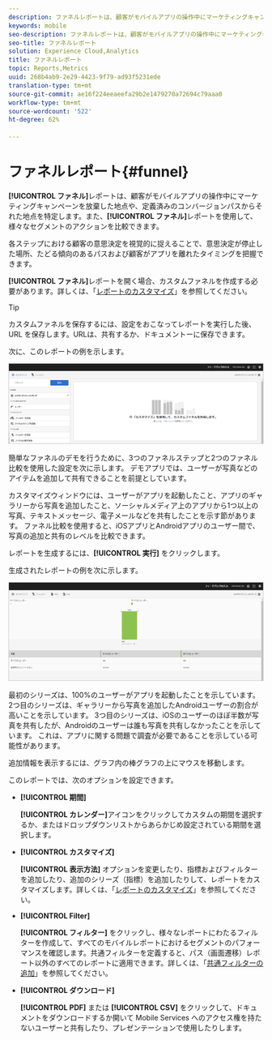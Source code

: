 ```yaml
---
description: ファネルレポートは、顧客がモバイルアプリの操作中にマーケティングキャンペーンを放棄した地点や、定義済みのコンバージョンパスからそれた地点を特定します。また、ファネルレポートを使用して、様々なセグメントのアクションを比較できます。
keywords: mobile
seo-description: ファネルレポートは、顧客がモバイルアプリの操作中にマーケティングキャンペーンを放棄した地点や、定義済みのコンバージョンパスからそれた地点を特定します。また、ファネルレポートを使用して、様々なセグメントのアクションを比較できます。
seo-title: ファネルレポート
solution: Experience Cloud,Analytics
title: ファネルレポート
topic: Reports,Metrics
uuid: 268b4ab9-2e29-4423-9f79-ad93f5231ede
translation-type: tm+mt
source-git-commit: ae16f224eeaeefa29b2e1479270a72694c79aaa0
workflow-type: tm+mt
source-wordcount: '522'
ht-degree: 62%

---
```



# ファネルレポート{#funnel}

**[!UICONTROL ファネル]**&#x200B;レポートは、顧客がモバイルアプリの操作中にマーケティングキャンペーンを放棄した地点や、定義済みのコンバージョンパスからそれた地点を特定します。また、**[!UICONTROL ファネル]**&#x200B;レポートを使用して、様々なセグメントのアクションを比較できます。

各ステップにおける顧客の意思決定を視覚的に捉えることで、意思決定が停止した場所、たどる傾向のあるパスおよび顧客がアプリを離れたタイミングを把握できます。

**[!UICONTROL ファネル]**&#x200B;レポートを開く場合、カスタムファネルを作成する必要があります。詳しくは、「[レポートのカスタマイズ](/help/using/usage/reports-customize/reports-customize.md)」を参照してください。

>[!TIP]
>
>カスタムファネルを保存するには、設定をおこなってレポートを実行した後、URL を保存します。URLは、共有するか、ドキュメントーに保存できます。

次に、このレポートの例を示します。

![](assets/funnel_create.png)

簡単なファネルのデモを行うために、3つのファネルステップと2つのファネル比較を使用した設定を次に示します。 デモアプリでは、ユーザーが写真などのアイテムを追加して共有できることを前提としています。

カスタマイズウィンドウには、ユーザーがアプリを起動したこと、アプリのギャラリーから写真を追加したこと、ソーシャルメディア上のアプリから1つ以上の写真、テキストメッセージ、電子メールなどを共有したことを示す節があります。 ファネル比較を使用すると、iOSアプリとAndroidアプリのユーザー間で、写真の追加と共有のレベルを比較できます。

レポートを生成するには、**[!UICONTROL 実行]** をクリックします。

生成されたレポートの例を次に示します。

![](assets/funnel.png)

最初のシリーズは、100%のユーザーがアプリを起動したことを示しています。 2つ目のシリーズは、ギャラリーから写真を追加したAndroidユーザーの割合が高いことを示しています。 3つ目のシリーズは、iOSのユーザーのほぼ半数が写真を共有したが、Androidのユーザーは誰も写真を共有しなかったことを示しています。 これは、アプリに関する問題で調査が必要であることを示している可能性があります。

追加情報を表示するには、グラフ内の棒グラフの上にマウスを移動します。

このレポートでは、次のオプションを設定できます。

* **[!UICONTROL 期間]**

   **[!UICONTROL カレンダー]**&#x200B;アイコンをクリックしてカスタムの期間を選択するか、またはドロップダウンリストからあらかじめ設定されている期間を選択します。
* **[!UICONTROL カスタマイズ]**

   **[!UICONTROL 表示方法]** オプションを変更したり、指標およびフィルターを追加したり、追加のシリーズ（指標）を追加したりして、レポートをカスタマイズします。詳しくは、「[レポートのカスタマイズ](/help/using/usage/reports-customize/reports-customize.md)」を参照してください。
* **[!UICONTROL Filter]**

   **[!UICONTROL フィルター]** をクリックし、様々なレポートにわたるフィルターを作成して、すべてのモバイルレポートにおけるセグメントのパフォーマンスを確認します。共通フィルターを定義すると、パス（画面遷移）レポート以外のすべてのレポートに適用できます。詳しくは、「[共通フィルターの追加](/help/using/usage/reports-customize/t-sticky-filter.md)」を参照してください。
* **[!UICONTROL ダウンロード]**

   **[!UICONTROL PDF]** または **[!UICONTROL CSV]** をクリックして、ドキュメントをダウンロードするか開いて Mobile Services へのアクセス権を持たないユーザーと共有したり、プレゼンテーションで使用したりします。